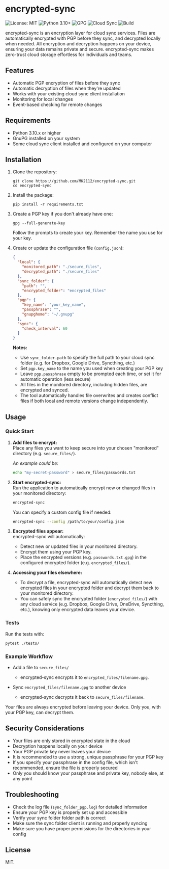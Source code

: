# encrypted-sync

![License: MIT](https://img.shields.io/badge/License-MIT-red.svg)
![Python 3.10+](https://img.shields.io/badge/python-3.10+-blue.svg)
![GPG](https://img.shields.io/badge/GPG-Encryption-brightgreen.svg)
![Cloud Sync](https://img.shields.io/badge/Cloud%20Sync-Supported-blueviolet.svg)
![Build](https://github.com/MK2112/encrypted-sync/actions/workflows/test.yml/badge.svg)

encrypted-sync is an encryption layer for cloud sync services. Files are automatically encrypted with PGP before they sync, and decrypted locally when needed. All encryption and decryption happens on your device, ensuring your data remains private and secure. encrypted-sync makes zero-trust cloud storage effortless for individuals and teams.

## Features

- Automatic PGP encryption of files before they sync
- Automatic decryption of files when they're updated
- Works with your existing cloud sync client installation
- Monitoring for local changes
- Event-based checking for remote changes

## Requirements

- Python 3.10.x or higher
- GnuPG installed on your system
- Some cloud sync client installed and configured on your computer

## Installation

1. Clone the repository:
   ```
   git clone https://github.com/MK2112/encrypted-sync.git
   cd encrypted-sync
   ```

2. Install the package:
   ```
   pip install -r requirements.txt
   ```

3. Create a PGP key if you don't already have one:
   ```
   gpg --full-generate-key
   ```
   Follow the prompts to create your key. Remember the name you use for your key.

4. Create or update the configuration file (`config.json`):
   ```json
   {
     "local": {
       "monitored_path": "./secure_files",
       "decrypted_path": "./secure_files"
     },
     "sync_folder": {
       "path": "",
       "encrypted_folder": "encrypted_files"
     },
     "pgp": {
       "key_name": "your_key_name",
       "passphrase": "",
       "gnupghome": "~/.gnupg"
     },
     "sync": {
       "check_interval": 60
     }
   }
   ```
   
   **Notes:**
   - Use `sync_folder.path` to specify the full path to your cloud sync folder (e.g. for Dropbox, Google Drive, Syncthing, etc.)
   - Set `pgp.key_name` to the name you used when creating your PGP key
   - Leave `pgp.passphrase` empty to be prompted each time, or set it for automatic operation (less secure)
   - All files in the monitored directory, including hidden files, are encrypted and synced.
   - The tool automatically handles file overwrites and creates conflict files if both local and remote versions change independently.

## Usage

### Quick Start

1. **Add files to encrypt:**  
   Place any files you want to keep secure into your chosen "monitored" directory (e.g. `secure_files/`).  
   
   *An example could be:*  
   ```bash
   echo "my-secret-password" > secure_files/passwords.txt
   ```

2. **Start encrypted-sync:**  
   Run the application to automatically encrypt new or changed files in your monitored directory:

   ```bash
   encrypted-sync
   ```
   You can specify a custom config file if needed:
   ```bash
   encrypted-sync --config /path/to/your/config.json
   ```

3. **Encrypted files appear:**  
   encrypted-sync will automatically:
   - Detect new or updated files in your monitored directory.
   - Encrypt them using your PGP key.
   - Place the encrypted versions (e.g. `passwords.txt.gpg`) in the configured encrypted folder (e.g. `encrypted_files/`).

4. **Accessing your files elsewhere:**  
   - To decrypt a file, encrypted-sync will automatically detect new encrypted files in your encrypted folder and decrypt them back to your monitored directory.
   - You can safely sync the encrypted folder (`encrypted_files/`) with any cloud service (e.g. Dropbox, Google Drive, OneDrive, Syncthing, etc.), knowing only encrypted data leaves your device.

### Tests

Run the tests with:
```bash
pytest ./tests/
```

### Example Workflow

- Add a file to `secure_files/`  
  - encrypted-sync encrypts it to `encrypted_files/filename.gpg`.

- Sync `encrypted_files/filename.gpg` to another device  
  - encrypted-sync decrypts it back to `secure_files/filename`.

Your files are always encrypted before leaving your device. Only you, with your PGP key, can decrypt them.

## Security Considerations

- Your files are only stored in encrypted state in the cloud
- Decryption happens locally on your device
- Your PGP private key never leaves your device
- It is recommended to use a strong, unique passphrase for your PGP key
- If you specify your passphrase in the config file, which isn't recommended, ensure the file is properly secured
- Only you should know your passphrase and private key, nobody else, at any point

## Troubleshooting

- Check the log file (`sync_folder_pgp.log`) for detailed information
- Ensure your PGP key is properly set up and accessible
- Verify your sync folder folder path is correct
- Make sure the sync folder client is running and properly syncing
- Make sure you have proper permissions for the directories in your config

## License

MIT.
